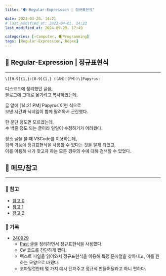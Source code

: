 ```yaml
---
title: "🌒 Regular-Expression | 정규표현식"

date: 2023-03-20. 14:21
# last_modified_at: 2023-04-03. 14:23
last_modified_at: 2024-09-29. 17:49

categories: [⭐Computer, 🌒Programming]
tags: [Regular-Expression, Regex]
---
```


## 💫 Regular-Expression | 정규표현식

---

```Text
\[[0-9]{1,}:[0-9]{1,} ((AM)|(PM))\]Papyrus:
```

디스코드에 정리했던 글을,  
블로그에 그대로 옮기려고 복사하였는데,  

글 앞에 [14:21 PM] Papyrus 이런 식으로  
보낸 시간과 닉네임이 함께 딸려와서 곤란했다.  

한 문단 정도면 모르겠는데,  
수 백줄 정도 되는 글이라 일일이 수정하기가 어려웠다.  

평소 글을 쓸 때 VSCode를 이용하는데,  
검색 기능에 정규표현식을 사용할 수 있다는 것을 알게 되었고,  
이를 이용해 내가 찾고자 하는 모든 경우의 수에 대해 검색할 수 있었다.  

## 💫 메모/참고

---

### 🫧 참고

- [참고 0](https://hamait.tistory.com/342)
- [참고 1](https://regexr.com/)
- [참고 2](https://stackoverflow.com/questions/41409872/invalid-escape-in-pattern-html-javascript)

### 🫧 기록

- [240929](https://github.com/Mascari4615/KarmoPlayground/commit/6357c7bc5790591e05296a259d8c5a45e6810d27)
  - [Past](/posts/Past/) 글을 정리하면서 정규표현식을 사용했다.
  - C# 코드를 간단하게 짰다.
  - 텍스트 파일을 읽어와서 정규표현식을 이용해 특정 문자열을 찾아내고, 이를 원하는 모양으로 바꿨다.
  - 코파일럿한테 몇 가지 예시 던져주고 정규식 만들어달라고 하니 편하다.
